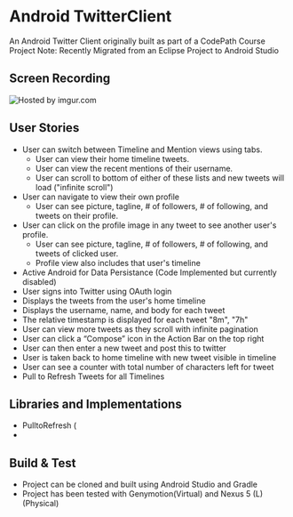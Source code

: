 # Android TwitterClient

An Android Twitter Client originally built as part of a CodePath Course Project
 Note: Recently Migrated from an Eclipse Project to Android Studio

## Screen Recording
<img src="http://i.imgur.com/OWGKWYZ.gif" title="Hosted by imgur.com" />

## User Stories
 - User can switch between Timeline and Mention views using tabs.
    - User can view their home timeline tweets.
    - User can view the recent mentions of their username.
    - User can scroll to bottom of either of these lists and new tweets will load ("infinite scroll")
 - User can navigate to view their own profile
    - User can see picture, tagline, # of followers, # of following, and tweets on their profile.
 - User can click on the profile image in any tweet to see another user's profile.
    - User can see picture, tagline, # of followers, # of following, and tweets of clicked user.
    - Profile view also includes that user's timeline
 - Active Android for Data Persistance (Code Implemented but currently disabled)
 - User signs into Twitter using OAuth login
 - Displays the tweets from the user's home timeline
 - Displays the username, name, and body for each tweet
 - The relative timestamp is displayed for each tweet "8m", "7h"
 - User can view more tweets as they scroll with infinite pagination
 - User can click a “Compose” icon in the Action Bar on the top right
 - User can then enter a new tweet and post this to twitter
 - User is taken back to home timeline with new tweet visible in timeline
 - User can see a counter with total number of characters left for tweet
 - Pull to Refresh Tweets for all Timelines

## Libraries and Implementations
 - PulltoRefresh (
 - 

## Build & Test
 - Project can be cloned and built using Android Studio and Gradle
 - Project has been tested with Genymotion(Virtual) and Nexus 5 (L) (Physical)
